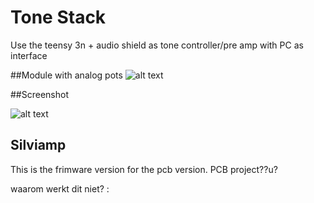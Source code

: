 # Tone Stack

Use the teensy 3n + audio shield as tone controller/pre amp with PC
as interface

##Module with analog pots
![alt text][pcb]

[pcb]: https://github.com/noisegate/tonestack/blob/master/artwork/P1010410_small.jpg

##Screenshot

![alt text][screenshot]

[screenshot]: https://github.com/noisegate/tonestack/blob/master/artwork/tonectrl.png

## Silviamp 
This is the frimware version for the pcb version. PCB project??u?

waarom werkt dit niet?
:
